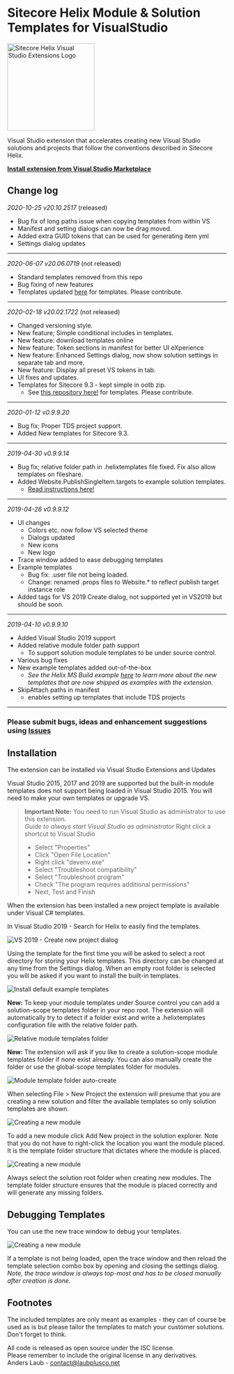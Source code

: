 # Sitecore Helix Module & Solution Templates for VisualStudio

<img alt="Sitecore Helix Visual Studio Extensions Logo" src="Logo/vs.helix.2.png" width="200">

Visual Studio extension that accelerates creating new Visual Studio solutions and projects that follow the conventions described in Sitecore Helix.

**[Install extension from Visual Studio Marketplace](https://marketplace.visualstudio.com/items?itemName=AndersLaublaubplusco.SitecoreHelixVisualStudioTemplates)**

## Change log  

_2020-10-25 v20.10.2517_ 
(released)
- Bug fix of long paths issue when copying templates from within VS
- Manifest and setting dialogs can now be drag moved.
- Added extra GUID tokens that can be used for generating item yml
- Settings dialog updates
---

_2020-06-07 v20.06.0719_ 
(not released)
- Standard templates removed from this repo
- Bug fixing of new features
- Templates updated [here](https://github.com/LaubPlusCo/Helix-Templates) for templates. Please contribute.

---


_2020-02-18 v20.02.1722_ 
(not released)
- Changed versioning style.
- New feature; Simple conditional includes in templates.
- New feature: download templates online
- New feature: Token sections in manifest for better UI eXperience
- New feature: Enhanced Settings dialog, now show solution settings in separate tab and more.
- New feature: Display all preset VS tokens in tab.
- UI fixes and updates.
- Templates for Sitecore 9.3 - kept simple in ootb zip.  
    - See [this repository here!](https://github.com/LaubPlusCo/Helix-Templates) for templates. Please contribute.

---

_2020-01-12 v0.9.9.20_

- Bug fix; Proper TDS project support.
- Added New templates for Sitecore 9.3.

---


_2019-04-30 v0.9.9.14_

- Bug fix; relative folder path in .helixtemplates file fixed. Fix also allow templates on fileshare.
- Added Website.PublishSingleItem.targets to example solution templates.
  - [Read instructions here!](https://github.com/LaubPlusCo/helix-msbuild-example#getting-back-the-publish-item-command-in-solution-explorer)

---
_2019-04-26 v0.9.9.12_

- UI changes
  - Colors etc. now follow VS selected theme
  - Dialogs updated
  - New icons
  - New logo
- Trace window added to ease debugging templates
- Example templates
  - Bug fix: .user file not being loaded.
  - Change: renamed .props files to Website.* to reflect publish target instance role
- Added tags for VS 2019 Create dialog, not supported yet in VS2019 but should be soon.

---
_2019-04-10 v0.9.9.10_

- Added Visual Studio 2019 support
- Added relative module folder path support
  - To support solution module templates to be under source control.
- Various bug fixes
- New example templates added out-of-the-box
  - _See the Helix MS Build example [here](https://github.com/LaubPlusCo/helix-msbuild-example) to learn more about the new templates that are now shipped as examples with the extension._
- SkipAttach paths in manifest
  - enables setting up templates that include TDS projects

---

### Please submit bugs, ideas and enhancement suggestions using [Issues](https://github.com/LaubPlusCo/LaubPlusCo.Helix.VsTemplates/issues/)

## Installation

The extension can be installed via Visual Studio Extensions and Updates

Visual Studio 2015, 2017 and 2019 are supported but the built-in module templates does not support being loaded in Visual Studio 2015. You will need to make your own templates or upgrade VS.

> **Important Note:** You need to run Visual Studio as administrator to use this extension.  
> *Guide to always start Visual Studio as administrator*
> Right click a shortcut to Visual Studio 
>  
> - Select "Properties" 
> - Click "Open File Location"  
> - Right click "devenv.exe"  
> - Select "Troubleshoot compatibility"  
> - Select "Troubleshoot program"  
> - Check "The program requires additional permissions"  
> - Next, Test and Finish

When the extension has been installed a new project template is available under Visual C# templates.

In Visual Studio 2019 - Search for Helix to easily find the templates.

![VS 2019 - Create new project dialog](Docs/Images/vs2019-search-helix.png)

Using the template for the first time you will be asked to select a root directory for storing your Helix templates. This directory can be changed at any time from the Settings dialog. When an empty root folder is selected you will be asked if you want to install the built-in templates.

![Install default example templates](Docs/Images/install-built-in.png)

**New:** To keep your module templates under Source control you can add a solution-scope templates folder in your repo root. The extension will automatically try to detect if a folder exist and write a .helixtemplates configuration file with the relative folder path.

![Relative module templates folder](Docs/Images/relative-module-folder-support.png)  

**New:** The extension will ask if you like to create a solution-scope module templates folder if none exist already. You can also manually create the folder or use the global-scope templates folder for modules.  

![Module template folder auto-create](Docs/Images/relative-module-folder-autocreate.png)  

When selecting File > New Project the extension will presume that you are creating a new solution and filter the available templates so only solution templates are shown.

![Creating a new module](Docs/Images/create-new.png)

To add a new module click Add New project in the solution explorer. Note that you do not have to right-click the location you want the module placed. It is the template folder structure that dictates where the module is placed.

![Creating a new module](Docs/Images/create-new-module.png)

Always select the solution root folder when creating new modules. The template folder structure ensures that the module is placed correctly and will generate any missing folders.

## Debugging Templates

You can use the new trace window to debug your templates.  

![Creating a new module](Docs/Images/trace-window.png)  

If a template is not being loaded, open the trace window and then reload the template selection combo box by opening and closing the settings dialog.  _Note, the trace window is always top-most and has to be closed manually after creation is done._

## Footnotes

The included templates are only meant as examples - they can of course be used as is but please tailor the templates to match your customer solutions. Don't forget to think.

All code is released as open source under the ISC license.  
Please remember to include the original license in any derivatives.  
Anders Laub - contact@laubplusco.net